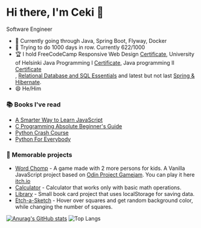 

<!--
**antekrtalic/antekrtalic** is a ✨ _special_ ✨ repository because its `README.md` (this file) appears on your GitHub profile.

Here are some ideas to get you started:

- 🔭 I’m currently working on ...
- 🌱 I’m currently learning ...
- 👯 I’m looking to collaborate on ...
- 🤔 I’m looking for help with ...
- 💬 Ask me about ...
- 📫 How to reach me: ...
- 😄 Pronouns: ...
- ⚡ Fun fact: ...
-->
<h1>Hi there, I'm Ceki 👋</h1>
<p>Software Engineer</p>
<ul>
  <li>🌱 Currently going through Java, Spring Boot, Flyway, Docker </li>
  <li>🔭 Trying to do 1000 days in row. Currently 622/1000</li>
  <li> 🏆 I hold FreeCodeCamp Responsive Web Design <a href="https://freecodecamp.org/certification/ceki/responsive-web-design">Certificate</a>, University of Helsinki Java Programming I <a href="https://certificates.mooc.fi/validate/fnkh9trf8r">Certificate</a>, Java programming II <a href="https://certificates.mooc.fi/validate/85y57f8zbg">Certificate</a></li>, <a href="https://prnt.sc/20wrjse">Relational Database and SQL Essentials</a> and latest but not last <a href="https://www.udemy.com/certificate/UC-ac940e59-3db2-4989-95fa-d6871a90b0c6/">Spring & Hibernate</a>.
  <li> 😄 He/Him</li>
</ul>

<h3>📚 Books I've read</h3>
<ul>
  <li><a href="https://www.amazon.com/Smarter-JavaScript-tech-assisted-approach-requires/dp/1497408180/ref=sr_1_1?dchild=1&keywords=a+smarter+way+to+learn+javascript&qid=1631866760&sr=8-1">A Smarter Way to Learn JavaScript</a></li>
  <li><a href="https://www.amazon.com/Programming-Absolute-Beginners-Guide-3rd/dp/0789751984/ref=sr_1_6?dchild=1&keywords=c+programming+absolute+beginner&qid=1631867384&sr=8-6">C Programming Absolute Beginner's Guide</a></li>
  <li><a href="https://www.amazon.com/Python-Crash-Course-2nd-Edition/dp/1593279280/ref=sr_1_1?dchild=1&keywords=python+crash+course&qid=1631867480&sr=8-1">Python Crash Course</a></li>
  <li><a href="https://www.amazon.com/Python-Everybody-Exploring-Data/dp/1530051126/ref=sr_1_1?dchild=1&keywords=python+4+everybody&qid=1631867507&sr=8-1">Python For Everybody</a></li> 
</ul>

<h3>🥇 Memorable projects</h3>
<ul>
  <li><a href="https://github.com/mbeckdev/spell-man">Word Chomp</a> - A game made with 2 more persons for kids. A Vanilla JavaScript project based on <a href="https://itch.io/jam/top-jam-1">Odin Project Gamejam</a>. You can play it here <a href="https://mbeckdev.itch.io/word-chomp">itch.io</a></li>
  <li><a href="https://github.com/antekrtalic/Calculator">Calculator</a> - Calculator that works only with basic math operations.</li>
  <li><a href="https://github.com/antekrtalic/Library">Library</a> - Small book card project that uses localStorage for saving data.</li>
  <li><a href="https://github.com/antekrtalic/Etch-a-Sketch">Etch-a-Sketch</a> - Hover over squares and get random background color, while changing the number of squares.</li>
</ul>

[![Anurag's GitHub stats](https://github-readme-stats.vercel.app/api?username=antekrtalic)](https://github.com/anuraghazra/github-readme-stats)
![Top Langs](https://github-readme-stats.vercel.app/api/top-langs/?username=antekrtalic&theme=tokyonight)

